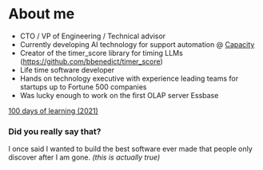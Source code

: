 # About me

* CTO / VP of Engineering / Technical advisor
* Currently developing AI technology for support automation @ [Capacity](https://capacity.com/)
* Creator of the timer_score library for timing LLMs (https://github.com/bbenedict/timer_score)
* Life time software developer
* Hands on technology executive with experience leading teams for startups up to Fortune 500 companies
* Was lucky enough to work on the first OLAP server Essbase 

[100 days of learning (2021)](https://github.com/bbenedict/bbenedict/blob/main/100days.md)

### Did you really say that?

I once said I wanted to build the best software ever made that people only discover after I am gone.
*(this is actually true)*
